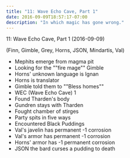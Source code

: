 ```yaml
---
title: "11: Wave Echo Cave, Part 1"
date: 2016-09-09T18:57:17-07:00
description: "In which magic has gone wrong."
---
```


11: Wave Echo Cave, Part 1 (2016-09-09)

(Finn, Gimble, Grey, Horns, JSON, Mindartis, Val)

- Mephits emerge from magma pit
- Looking for the ""fire mage"" Gimble
- Horns' unknown language is Ignan
- Horns is translator
- Gimble told them to ""Bless homes""
- WEC (Wave Echo Cave) 1
- Found Tharden's body
- Gundren stays with Tharden
- Fought chamber of stirges
- Party spits in five ways
- Encountered Black Puddings
- Val's javelin has permanent -1 corrosion
- Val's armor has permanent -1 corrosion
- Horns' armor has -1 permanent corrosion
- JSON the bard curses a pudding to death
